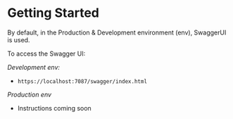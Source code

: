 # Getting Started

By default, in the Production & Development environment (env), SwaggerUI is used. 

To access the Swagger UI: 

_Development env:_ 
-  `https://localhost:7087/swagger/index.html`

_Production env_ 
- Instructions coming soon